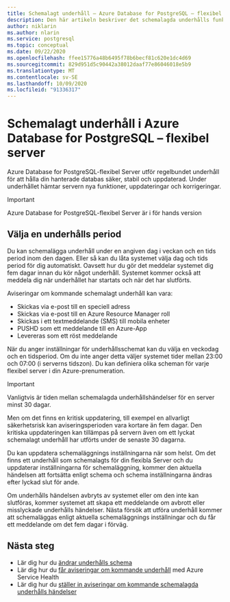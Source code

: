```yaml
---
title: Schemalagt underhåll – Azure Database for PostgreSQL – flexibel Server
description: Den här artikeln beskriver det schemalagda underhålls funktionen i Azure Database for PostgreSQL-flexibel Server.
author: niklarin
ms.author: nlarin
ms.service: postgresql
ms.topic: conceptual
ms.date: 09/22/2020
ms.openlocfilehash: ffee15776a48b6495f78b6becf81c620e1dc4d69
ms.sourcegitcommit: 829d951d5c90442a38012daaf77e86046018e5b9
ms.translationtype: MT
ms.contentlocale: sv-SE
ms.lasthandoff: 10/09/2020
ms.locfileid: "91336317"
---
```

# <a name="scheduled-maintenance-in-azure-database-for-postgresql--flexible-server"></a>Schemalagt underhåll i Azure Database for PostgreSQL – flexibel server
 
Azure Database for PostgreSQL-flexibel Server utför regelbundet underhåll för att hålla din hanterade databas säker, stabil och uppdaterad. Under underhållet hämtar servern nya funktioner, uppdateringar och korrigeringar.
 
> [!IMPORTANT]
> Azure Database for PostgreSQL-flexibel Server är i för hands version
 
## <a name="selecting-a-maintenance-window"></a>Välja en underhålls period
 
Du kan schemalägga underhåll under en angiven dag i veckan och en tids period inom den dagen. Eller så kan du låta systemet välja dag och tids period för dig automatiskt. Oavsett hur du gör det meddelar systemet dig fem dagar innan du kör något underhåll. Systemet kommer också att meddela dig när underhållet har startats och när det har slutförts.
 
Aviseringar om kommande schemalagt underhåll kan vara:
 
* Skickas via e-post till en speciell adress
* Skickas via e-post till en Azure Resource Manager roll
* Skickas i ett textmeddelande (SMS) till mobila enheter
* PUSHD som ett meddelande till en Azure-App
* Levereras som ett röst meddelande
 
När du anger inställningar för underhållsschemat kan du välja en veckodag och en tidsperiod. Om du inte anger detta väljer systemet tider mellan 23:00 och 07:00 (i serverns tidszon). Du kan definiera olika scheman för varje flexibel server i din Azure-prenumeration. 
 
> [!IMPORTANT]
> Vanligtvis är tiden mellan schemalagda underhållshändelser för en server minst 30 dagar.
>
> Men om det finns en kritisk uppdatering, till exempel en allvarligt säkerhetsrisk kan aviseringsperioden vara kortare än fem dagar. Den kritiska uppdateringen kan tillämpas på servern även om ett lyckat schemalagt underhåll har utförts under de senaste 30 dagarna.

Du kan uppdatera schemaläggnings inställningarna när som helst. Om det finns ett underhåll som schemalagts för din flexibla Server och du uppdaterar inställningarna för schemaläggning, kommer den aktuella händelsen att fortsätta enligt schema och schema inställningarna ändras efter lyckad slut för ande. 

Om underhålls händelsen avbryts av systemet eller om den inte kan slutföras, kommer systemet att skapa ett meddelande om avbrott eller misslyckade underhålls händelser. Nästa försök att utföra underhåll kommer att schemaläggas enligt aktuella schemaläggnings inställningar och du får ett meddelande om det fem dagar i förväg.
 
## <a name="next-steps"></a>Nästa steg
 
* Lär dig hur du [ändrar underhålls schema](how-to-maintenance-portal.md)
* Lär dig hur du [får aviseringar om kommande underhåll](../../service-health/service-notifications.md) med Azure Service Health
* Lär dig hur du [ställer in aviseringar om kommande schemalagda underhålls händelser](../../service-health/resource-health-alert-monitor-guide.md)
